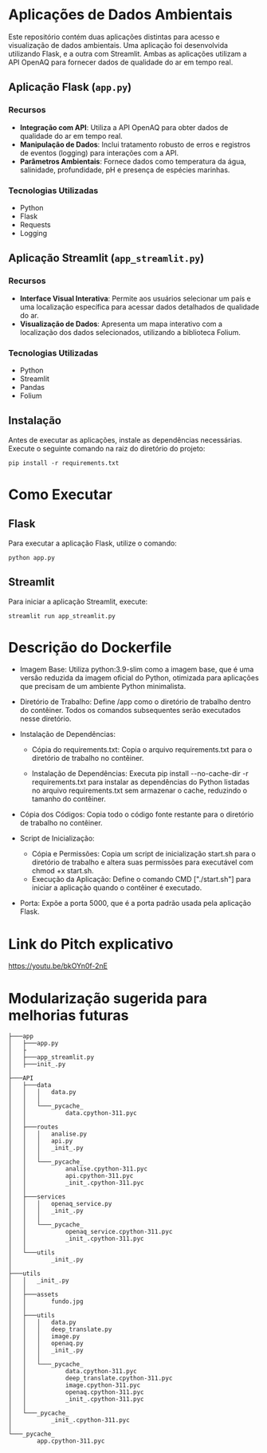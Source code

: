 # Aplicações de Dados Ambientais

Este repositório contém duas aplicações distintas para acesso e visualização de dados ambientais. Uma aplicação foi desenvolvida utilizando Flask, e a outra com Streamlit. Ambas as aplicações utilizam a API OpenAQ para fornecer dados de qualidade do ar em tempo real.

## Aplicação Flask (`app.py`)

### Recursos

- **Integração com API**: Utiliza a API OpenAQ para obter dados de qualidade do ar em tempo real.
- **Manipulação de Dados**: Inclui tratamento robusto de erros e registros de eventos (logging) para interações com a API.
- **Parâmetros Ambientais**: Fornece dados como temperatura da água, salinidade, profundidade, pH e presença de espécies marinhas.

### Tecnologias Utilizadas

- Python
- Flask
- Requests
- Logging

## Aplicação Streamlit (`app_streamlit.py`)

### Recursos

- **Interface Visual Interativa**: Permite aos usuários selecionar um país e uma localização específica para acessar dados detalhados de qualidade do ar.
- **Visualização de Dados**: Apresenta um mapa interativo com a localização dos dados selecionados, utilizando a biblioteca Folium.

### Tecnologias Utilizadas

- Python
- Streamlit
- Pandas
- Folium

## Instalação

Antes de executar as aplicações, instale as dependências necessárias. Execute o seguinte comando na raiz do diretório do projeto:

```
pip install -r requirements.txt
```

# Como Executar
## Flask
Para executar a aplicação Flask, utilize o comando:

```
python app.py
```

## Streamlit
Para iniciar a aplicação Streamlit, execute:

```
streamlit run app_streamlit.py
```


# Descrição do Dockerfile

- Imagem Base: Utiliza python:3.9-slim como a imagem base, que é uma versão reduzida da imagem oficial do Python, otimizada para aplicações que precisam de um ambiente Python minimalista.

- Diretório de Trabalho: Define /app como o diretório de trabalho dentro do contêiner. Todos os comandos subsequentes serão executados nesse diretório.

- Instalação de Dependências:

    - Cópia do requirements.txt: Copia o arquivo requirements.txt para o diretório de trabalho no contêiner.

    - Instalação de Dependências: Executa pip install --no-cache-dir -r requirements.txt para instalar as dependências do Python listadas no arquivo requirements.txt sem armazenar o cache, reduzindo o tamanho do contêiner.

- Cópia dos Códigos: Copia todo o código fonte restante para o diretório de trabalho no contêiner.

- Script de Inicialização:

    - Cópia e Permissões: Copia um script de inicialização start.sh para o diretório de trabalho e altera suas permissões para executável com chmod +x start.sh.
    - Execução da Aplicação: Define o comando CMD ["./start.sh"] para iniciar a aplicação quando o contêiner é executado.

- Porta: Expõe a porta 5000, que é a porta padrão usada pela aplicação Flask.

# Link do Pitch explicativo
https://youtu.be/bkOYn0f-2nE

# Modularização sugerida para melhorias futuras
```
├───app
│   ├───app.py
│   ├
│   ├───app_streamlit.py
│   ├───init_.py
│
├───API
│   ├───data
│   │   │   data.py
│   │   │
│   │   └───_pycache_
│   │           data.cpython-311.pyc
│   │
│   ├───routes
│   │   │   analise.py
│   │   │   api.py
│   │   │   _init_.py
│   │   │
│   │   └───_pycache_
│   │           analise.cpython-311.pyc
│   │           api.cpython-311.pyc
│   │           _init_.cpython-311.pyc
│   │
│   ├───services
│   │   │   openaq_service.py
│   │   │   _init_.py
│   │   │
│   │   └───_pycache_
│   │           openaq_service.cpython-311.pyc
│   │           _init_.cpython-311.pyc
│   │
│   └───utils
│           _init_.py
│
├───utils
│   │   _init_.py
│   │
│   ├───assets
│   │       fundo.jpg
│   │
│   ├───utils
│   │   │   data.py
│   │   │   deep_translate.py
│   │   │   image.py
│   │   │   openaq.py
│   │   │   _init_.py
│   │   │
│   │   └───_pycache_
│   │           data.cpython-311.pyc
│   │           deep_translate.cpython-311.pyc
│   │           image.cpython-311.pyc
│   │           openaq.cpython-311.pyc
│   │           _init_.cpython-311.pyc
│   │
│   └───_pycache_
│           _init_.cpython-311.pyc
│
└───_pycache_
        app.cpython-311.pyc
```